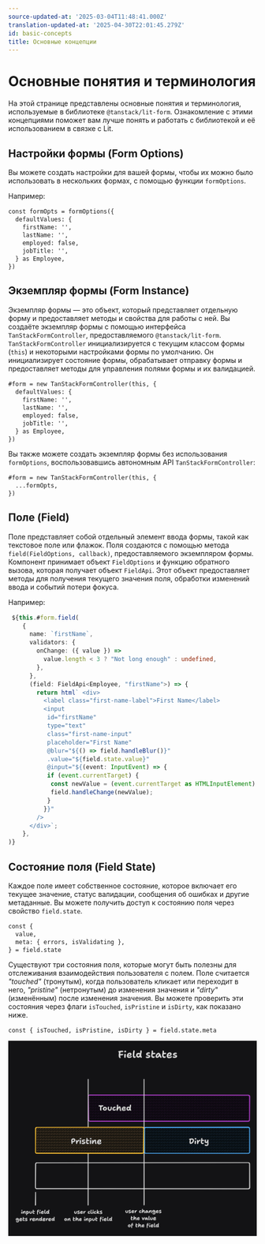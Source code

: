 ```yaml
---
source-updated-at: '2025-03-04T11:48:41.000Z'
translation-updated-at: '2025-04-30T22:01:45.279Z'
id: basic-concepts
title: Основные концепции
---
```


# Основные понятия и терминология

На этой странице представлены основные понятия и терминология, используемые в библиотеке `@tanstack/lit-form`. Ознакомление с этими концепциями поможет вам лучше понять и работать с библиотекой и её использованием в связке с Lit.

## Настройки формы (Form Options)

Вы можете создать настройки для вашей формы, чтобы их можно было использовать в нескольких формах, с помощью функции `formOptions`.

Например:

```tsx
const formOpts = formOptions({
  defaultValues: {
    firstName: '',
    lastName: '',
    employed: false,
    jobTitle: '',
  } as Employee,
})
```

## Экземпляр формы (Form Instance)

Экземпляр формы — это объект, который представляет отдельную форму и предоставляет методы и свойства для работы с ней. Вы создаёте экземпляр формы с помощью интерфейса `TanStackFormController`, предоставляемого `@tanstack/lit-form`. `TanStackFormController` инициализируется с текущим классом формы (`this`) и некоторыми настройками формы по умолчанию. Он инициализирует состояние формы, обрабатывает отправку формы и предоставляет методы для управления полями формы и их валидацией.

```tsx
#form = new TanStackFormController(this, {
  defaultValues: {
    firstName: '',
    lastName: '',
    employed: false,
    jobTitle: '',
  } as Employee,
})
```

Вы также можете создать экземпляр формы без использования `formOptions`, воспользовавшись автономным API `TanStackFormController`:

```tsx
#form = new TanStackFormController(this, {
  ...formOpts,
})
```

## Поле (Field)

Поле представляет собой отдельный элемент ввода формы, такой как текстовое поле или флажок. Поля создаются с помощью метода `field(FieldOptions, callback)`, предоставляемого экземпляром формы. Компонент принимает объект `FieldOptions` и функцию обратного вызова, которая получает объект `FieldApi`. Этот объект предоставляет методы для получения текущего значения поля, обработки изменений ввода и событий потери фокуса.

Например:

```ts
 ${this.#form.field(
    {
      name: `firstName`,
      validators: {
        onChange: ({ value }) =>
          value.length < 3 ? "Not long enough" : undefined,
        },
      },
      (field: FieldApi<Employee, "firstName">) => {
        return html` <div>
          <label class="first-name-label">First Name</label>
          <input
           id="firstName"
           type="text"
           class="first-name-input"
           placeholder="First Name"
           @blur="${() => field.handleBlur()}"
           .value="${field.state.value}"
           @input="${(event: InputEvent) => {
           if (event.currentTarget) {
            const newValue = (event.currentTarget as HTMLInputElement).value;
            field.handleChange(newValue);
           }
          }}"
        />
      </div>`;
    },
)}
```

## Состояние поля (Field State)

Каждое поле имеет собственное состояние, которое включает его текущее значение, статус валидации, сообщения об ошибках и другие метаданные. Вы можете получить доступ к состоянию поля через свойство `field.state`.

```tsx
const {
  value,
  meta: { errors, isValidating },
} = field.state
```

Существуют три состояния поля, которые могут быть полезны для отслеживания взаимодействия пользователя с полем. Поле считается _"touched"_ (тронутым), когда пользователь кликает или переходит в него, _"pristine"_ (нетронутым) до изменения значения и _"dirty"_ (изменённым) после изменения значения. Вы можете проверить эти состояния через флаги `isTouched`, `isPristine` и `isDirty`, как показано ниже.

```tsx
const { isTouched, isPristine, isDirty } = field.state.meta
```

![Состояния поля](https://raw.githubusercontent.com/TanStack/form/main/docs/assets/field-states.png)
